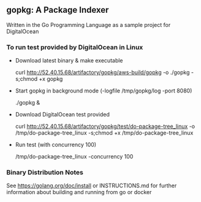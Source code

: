 ## gopkg: A Package Indexer ##

  Written in the Go Programming Language as a sample project for DigitalOcean



### To run test provided by DigitalOcean in Linux ###
* Download latest binary & make executable

  curl http://52.40.15.68/artifactory/gopkg/aws-build/gopkg -o ./gopkg  -s;chmod +x gopkg


* Start gopkg in background mode (-logfile /tmp/gopkg/log -port 8080)

   ./gopkg &


*  Download DigitalOcean test provided 

   curl http://52.40.15.68/artifactory/gopkg/test/do-package-tree_linux -o /tmp/do-package-tree_linux -s;chmod +x /tmp/do-package-tree_linux


* Run test (with concurrency 100)

   /tmp/do-package-tree_linux -concurrency 100
  

 
### Binary Distribution Notes ###

  See https://golang.org/doc/install or INSTRUCTIONS.md for further information about building and running from go or docker 
